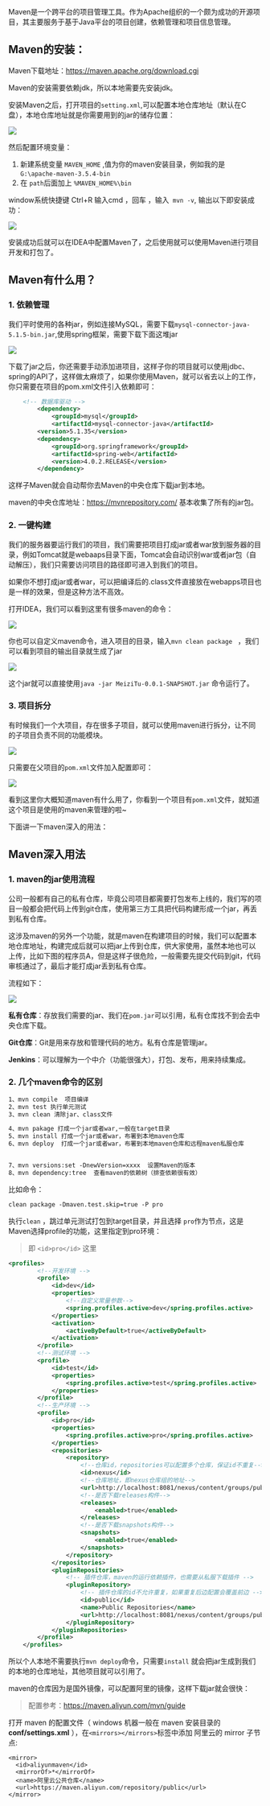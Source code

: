 Maven是一个跨平台的项目管理工具。作为Apache组织的一个颇为成功的开源项目，其主要服务于基于Java平台的项目创建，依赖管理和项目信息管理。

## Maven的安装：

Maven下载地址：https://maven.apache.org/download.cgi

Maven的安装需要依赖jdk，所以本地需要先安装jdk。

安装Maven之后，打开项目的`setting.xml`,可以配置本地仓库地址（默认在C盘），本地仓库地址就是你需要用到的jar的储存位置：

![ ](https://images-1253198264.cos.ap-guangzhou.myqcloud.com/image-20200526234043294.png)

然后配置环境变量：

1. 新建系统变量 `MAVEN_HOME` ,值为你的maven安装目录，例如我的是 `G:\apache-maven-3.5.4-bin`
2. 在 `path`后面加上 `%MAVEN_HOME%\bin`

window系统快捷键 Ctrl+R 输入cmd  ，回车 ，输入` mvn -v`, 输出以下即安装成功：

![ ](https://images-1253198264.cos.ap-guangzhou.myqcloud.com/image-20200526231731305.png)

安装成功后就可以在IDEA中配置Maven了，之后使用就可以使用Maven进行项目开发和打包了。



## Maven有什么用？

###  1. 依赖管理

我们平时使用的各种jar，例如连接MySQL，需要下载`mysql-connector-java-5.1.5-bin.jar`,使用spring框架，需要下载下面这堆jar

![ ](https://images-1253198264.cos.ap-guangzhou.myqcloud.com/image-20200526230328308.png)

下载了jar之后，你还需要手动添加进项目，这样子你的项目就可以使用jdbc、spring的API了，这样做太麻烦了，如果你使用Maven，就可以省去以上的工作，你只需要在项目的pom.xml文件引入依赖即可：

```xml
    <!-- 数据库驱动 -->
        <dependency>
            <groupId>mysql</groupId>
            <artifactId>mysql-connector-java</artifactId>
        <version>5.1.35</version>
        <dependency>
            <groupId>org.springframework</groupId>
            <artifactId>spring-web</artifactId>
            <version>4.0.2.RELEASE</version>
        </dependency>
```



这样子Maven就会自动帮你去Maven的中央仓库下载jar到本地。

maven的中央仓库地址：https://mvnrepository.com/  基本收集了所有的jar包。

### 2. 一键构建

我们的服务器要运行我们的项目，我们需要把项目打成jar或者war放到服务器的目录，例如Tomcat就是webaaps目录下面，Tomcat会自动识别war或者jar包（自动解压），我们只需要访问项目的路径即可进入到我们的项目。

如果你不想打成jar或者war，可以把编译后的.class文件直接放在webapps项目也是一样的效果，但是这种方法不高效。

打开IDEA，我们可以看到这里有很多maven的命令：

![ ](https://images-1253198264.cos.ap-guangzhou.myqcloud.com/image-20200526233020062.png)

你也可以自定义maven命令，进入项目的目录，输入`mvn clean package ` ，我们可以看到项目的输出目录就生成了jar

![ ](https://blog-1253198264.cos.ap-guangzhou.myqcloud.com/image-20200526233320788.png)

   这个jar就可以直接使用`java -jar MeiziTu-0.0.1-SNAPSHOT.jar` 命令运行了。

### 3. 项目拆分

有时候我们一个大项目，存在很多子项目，就可以使用maven进行拆分，让不同的子项目负责不同的功能模块。

![ ](https://images-1253198264.cos.ap-guangzhou.myqcloud.com/image-20200526232738803.png)

只需要在父项目的`pom.xml`文件加入配置即可：

![ ](https://images-1253198264.cos.ap-guangzhou.myqcloud.com/image-20200526233705682.png)



看到这里你大概知道maven有什么用了，你看到一个项目有`pom.xml`文件，就知道这个项目是使用的maven来管理的啦~



下面讲一下maven深入的用法：

## Maven深入用法

### 1. maven的jar使用流程

 

公司一般都有自己的私有仓库，毕竟公司项目都需要打包发布上线的，我们写的项目一般都会把代码上传到git仓库，使用第三方工具把代码构建形成一个jar，再丢到私有仓库。

这涉及maven的另外一个功能，就是maven在构建项目的时候，我们可以配置本地仓库地址，构建完成后就可以把jar上传到仓库，供大家使用，虽然本地也可以上传，比如下图的程序员A，但是这样子很危险，一般需要先提交代码到git，代码审核通过了，最后才能打成jar丢到私有仓库。

流程如下：

![ ](https://images-1253198264.cos.ap-guangzhou.myqcloud.com/流程.png)

**私有仓库**：存放我们需要的jar、我们在`pom.jar`可以引用，私有仓库找不到会去中央仓库下载。

**Git仓库**：Git是用来存放和管理代码的地方。私有仓库是管理jar。

**Jenkins**：可以理解为一个中介（功能很强大），打包、发布，用来持续集成。



### 2. 几个maven命令的区别

```xml
1、mvn compile  项目编译
2、mvn test 执行单元测试
3、mvn clean 清除jar、class文件

4、mvn pakage 打成一个jar或者war,一般在target目录
5、mvn install 打成一个jar或者war，布署到本地maven仓库
6、mvn deploy  打成一个jar或者war，布署到本地maven仓库和远程maven私服仓库


7、mvn versions:set -DnewVersion=xxxx  设置Maven的版本  
8、mvn dependency:tree  查看maven的依赖树（排查依赖很有效）
```



比如命令：

```xml
clean package -Dmaven.test.skip=true -P pro
```

执行`clean` ，跳过单元测试打包到target目录，并且选择 `pro`作为节点，这是Maven选择profile的功能，这里指定到pro环境：

> 即 `<id>pro</id>` 这里

```xml
<profiles>
        <!--开发环境 -->
        <profile>
            <id>dev</id>
            <properties>
                <!--自定义常量参数-->
                <spring.profiles.active>dev</spring.profiles.active>
            </properties>
            <activation>
                <activeByDefault>true</activeByDefault>
            </activation>
        </profile>
        <!--测试环境 -->
        <profile>
            <id>test</id>
            <properties>
                <spring.profiles.active>test</spring.profiles.active>
            </properties>
        </profile>
        <!--生产环境 -->
        <profile>
            <id>pro</id>
            <properties>
                <spring.profiles.active>pro</spring.profiles.active>
            </properties>
            <repositories>
                <repository>
                    <!--仓库id，repositories可以配置多个仓库，保证id不重复-->
                    <id>nexus</id>
                    <!--仓库地址，即nexus仓库组的地址-->
                    <url>http://localhost:8081/nexus/content/groups/public/</url>
                    <!--是否下载releases构件-->
                    <releases>
                        <enabled>true</enabled>
                    </releases>
                    <!--是否下载snapshots构件-->
                    <snapshots>
                        <enabled>true</enabled>
                    </snapshots>
                </repository>
            </repositories>
            <pluginRepositories>
                <!-- 插件仓库，maven的运行依赖插件，也需要从私服下载插件 -->
                <pluginRepository>
                    <!-- 插件仓库的id不允许重复，如果重复后边配置会覆盖前边 -->
                    <id>public</id>
                    <name>Public Repositories</name>
                    <url>http://localhost:8081/nexus/content/groups/public/</url>
                </pluginRepository>
            </pluginRepositories>
        </profile>
    </profiles>
```



所以个人本地不需要执行`mvn deploy`命令，只需要`install` 就会把jar生成到我们的本地的仓库地址，其他项目就可以引用了。



maven的仓库因为是国外镜像，可以配置阿里的镜像，这样下载jar就会很快：

> 配置参考：https://maven.aliyun.com/mvn/guide

打开 maven 的配置文件（ windows 机器一般在 maven 安装目录的 **conf/settings.xml** ），在`<mirrors></mirrors>`标签中添加 阿里云的 mirror 子节点:

```
<mirror>
  <id>aliyunmaven</id>
  <mirrorOf>*</mirrorOf>
  <name>阿里云公共仓库</name>
  <url>https://maven.aliyun.com/repository/public</url>
</mirror>
```
